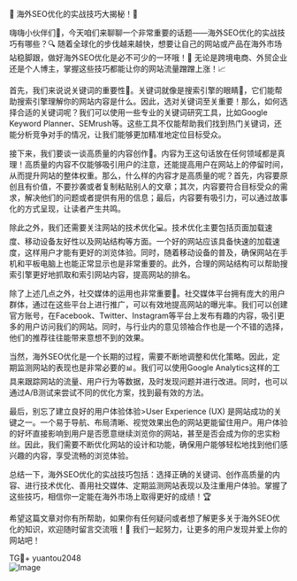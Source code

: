 🎉 海外SEO优化的实战技巧大揭秘！🚀

嗨嗨小伙伴们👋，今天咱们来聊聊一个非常重要的话题——海外SEO优化的实战技巧有哪些？🔍 随着全球化的步伐越来越快，想要让自己的网站或产品在海外市场站稳脚跟，做好海外SEO优化是必不可少的一环哦！🌟 无论是跨境电商、外贸企业还是个人博主，掌握这些技巧都能让你的网站流量蹭蹭上涨！📈

首先，我们来说说关键词的重要性🔑。关键词就像是搜索引擎的眼睛👀，它们能帮助搜索引擎理解你的网站内容是什么。因此，选对关键词至关重要！那么，如何选择合适的关键词呢？我们可以使用一些专业的关键词研究工具，比如Google Keyword Planner、SEMrush等。这些工具不仅能帮助我们找到热门关键词，还能分析竞争对手的情况，让我们能够更加精准地定位目标受众。

接下来，我们要谈一谈高质量的内容创作📝。内容为王这句话放在任何领域都是真理！高质量的内容不仅能够吸引用户的注意，还能提高用户在网站上的停留时间，从而提升网站的整体权重。那么，什么样的内容才是高质量的呢？首先，内容要原创且有价值，不要抄袭或者复制粘贴别人的文章；其次，内容要符合目标受众的需求，解决他们的问题或者提供有用的信息；最后，内容要有吸引力，可以通过故事化的方式呈现，让读者产生共鸣。

除此之外，我们还需要关注网站的技术优化💻。技术优化主要包括页面加载速度、移动设备友好性以及网站结构等方面。一个好的网站应该具备快速的加载速度，这样用户才能有更好的浏览体验。同时，随着移动设备的普及，确保网站在手机和平板电脑上也能正常显示也是非常重要的。此外，合理的网站结构可以帮助搜索引擎更好地抓取和索引网站内容，提高网站的排名。

除了上述几点之外，社交媒体的运用也非常重要🤝。社交媒体平台拥有庞大的用户群体，通过在这些平台上进行推广，可以有效地提高网站的曝光率。我们可以创建官方账号，在Facebook、Twitter、Instagram等平台上发布有趣的内容，吸引更多的用户访问我们的网站。同时，与行业内的意见领袖合作也是一个不错的选择，他们的推荐往往能带来意想不到的效果。

当然，海外SEO优化是一个长期的过程，需要不断地调整和优化策略。因此，定期监测网站的表现也是非常必要的📊。我们可以使用Google Analytics这样的工具来跟踪网站的流量、用户行为等数据，及时发现问题并进行改进。同时，也可以通过A/B测试来尝试不同的优化方案，找到最有效的方法。

最后，别忘了建立良好的用户体验体验>User Experience (UX) 是网站成功的关键之一。一个易于导航、布局清晰、视觉效果出色的网站更能留住用户。用户体验的好坏直接影响到用户是否愿意继续浏览你的网站，甚至是否会成为你的忠实粉丝。因此，我们需要不断优化网站的设计和功能，确保用户能够轻松地找到他们感兴趣的内容，享受流畅的浏览体验。

总结一下，海外SEO优化的实战技巧包括：选择正确的关键词、创作高质量的内容、进行技术优化、善用社交媒体、定期监测网站表现以及注重用户体验。掌握了这些技巧，相信你一定能在海外市场上取得更好的成绩！🏆

希望这篇文章对你有所帮助，如果你有任何疑问或者想了解更多关于海外SEO优化的知识，欢迎随时留言交流哦！💬 我们一起努力，让更多的用户发现并爱上你的网站吧！

TG💪+ yuantou2048  
![Image](https://github.com/user-attachments/assets/42a5a4a5-fea9-4a1d-8aa0-73e57e430cca)